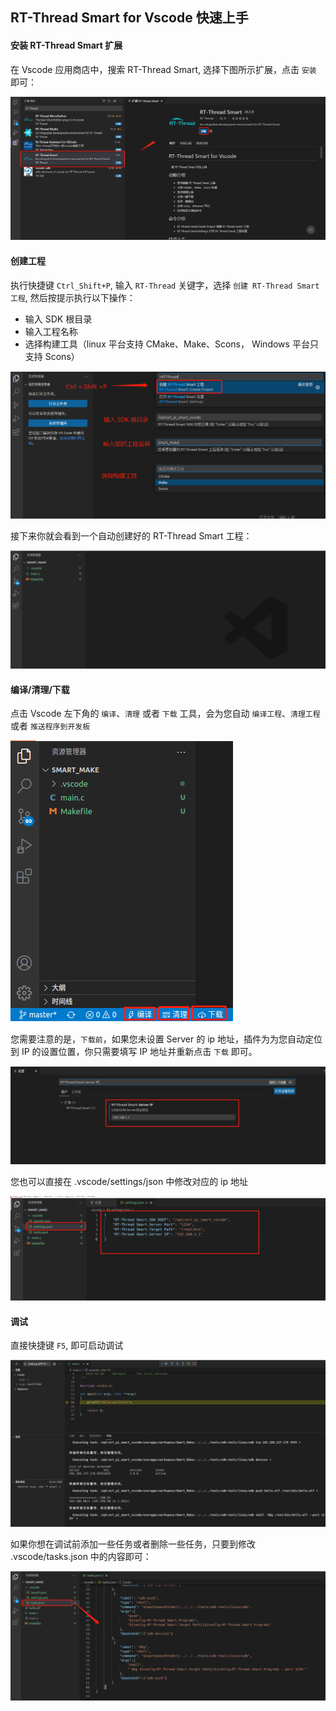 ## RT-Thread Smart for Vscode 快速上手

#### 安装 RT-Thread Smart 扩展

在 Vscode 应用商店中，搜索 RT-Thread Smart,  选择下图所示扩展，点击 `安装` 即可：

![安装扩展](figures/smart_install.png)

#### 创建工程

执行快捷键 `Ctrl_Shift+P`, 输入 `RT-Thread` 关键字，选择 `创建 RT-Thread Smart 工程`, 然后按提示执行以下操作：

- 输入 SDK 根目录
- 输入工程名称
- 选择构建工具（linux 平台支持 CMake、Make、Scons， Windows 平台只支持 Scons） 

![创建工程](figures/smart_create_project.png)

接下来你就会看到一个自动创建好的 RT-Thread Smart 工程：

![Smart工程目录](figures/smart_project.png) 



#### 编译/清理/下载

点击 Vscode 左下角的 `编译`、`清理` 或者 `下载` 工具，会为您自动 `编译工程`、`清理工程`或者 `推送程序到开发板`

![Smart工具栏](figures/smart_tool.png) 

您需要注意的是，`下载前`，如果您未设置 Server 的 ip 地址，插件为为您自动定位到 IP 的设置位置，你只需要填写 IP 地址并重新点击 `下载` 即可。

![ip配置](figures/smart_server_ip.png)

您也可以直接在 .vscode/settings/json 中修改对应的 ip 地址

![settings.json](figures/smart_settings_json.png)

#### 调试

直接快捷键 `F5`, 即可启动调试

![Smart调试](figures/smart_debug.png)

如果你想在调试前添加一些任务或者删除一些任务，只要到修改 .vscode/tasks.json 中的内容即可：

![tasks.json](figures/smart_tasks_json.png)